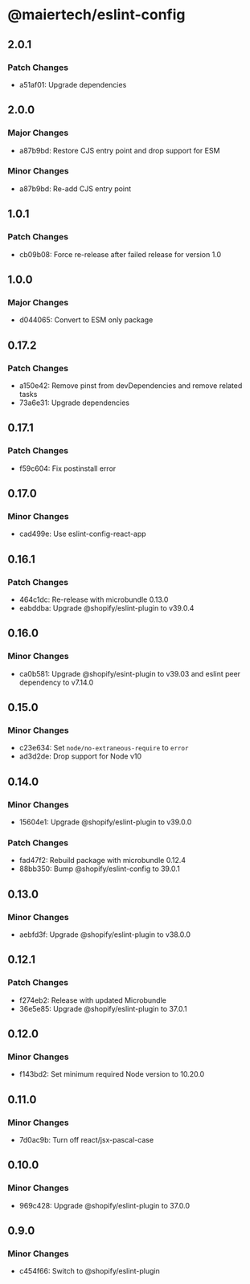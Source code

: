 # @maiertech/eslint-config

## 2.0.1

### Patch Changes

- a51af01: Upgrade dependencies

## 2.0.0

### Major Changes

- a87b9bd: Restore CJS entry point and drop support for ESM

### Minor Changes

- a87b9bd: Re-add CJS entry point

## 1.0.1

### Patch Changes

- cb09b08: Force re-release after failed release for version 1.0

## 1.0.0

### Major Changes

- d044065: Convert to ESM only package

## 0.17.2

### Patch Changes

- a150e42: Remove pinst from devDependencies and remove related tasks
- 73a6e31: Upgrade dependencies

## 0.17.1

### Patch Changes

- f59c604: Fix postinstall error

## 0.17.0

### Minor Changes

- cad499e: Use eslint-config-react-app

## 0.16.1

### Patch Changes

- 464c1dc: Re-release with microbundle 0.13.0
- eabddba: Upgrade @shopify/eslint-plugin to v39.0.4

## 0.16.0

### Minor Changes

- ca0b581: Upgrade @shopify/esint-plugin to v39.03 and eslint peer dependency to
  v7.14.0

## 0.15.0

### Minor Changes

- c23e634: Set `node/no-extraneous-require` to `error`
- ad3d2de: Drop support for Node v10

## 0.14.0

### Minor Changes

- 15604e1: Upgrade @shopify/eslint-plugin to v39.0.0

### Patch Changes

- fad47f2: Rebuild package with microbundle 0.12.4
- 88bb350: Bump @shopify/eslint-config to 39.0.1

## 0.13.0

### Minor Changes

- aebfd3f: Upgrade @shopify/eslint-plugin to v38.0.0

## 0.12.1

### Patch Changes

- f274eb2: Release with updated Microbundle
- 36e5e85: Upgrade @shopify/eslint-plugin to 37.0.1

## 0.12.0

### Minor Changes

- f143bd2: Set minimum required Node version to 10.20.0

## 0.11.0

### Minor Changes

- 7d0ac9b: Turn off react/jsx-pascal-case

## 0.10.0

### Minor Changes

- 969c428: Upgrade @shopify/eslint-plugin to 37.0.0

## 0.9.0

### Minor Changes

- c454f66: Switch to @shopify/eslint-plugin
